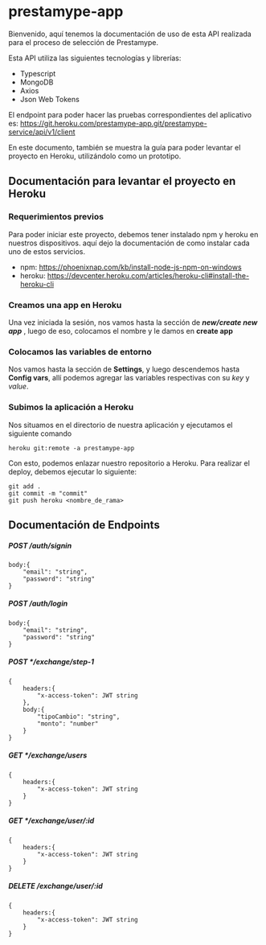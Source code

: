 # prestamype-app

Bienvenido, aquí tenemos la documentación de uso de esta API realizada para el proceso de selección de Prestamype.

Esta API utiliza las siguientes tecnologías y librerías:
- Typescript
- MongoDB
- Axios
- Json Web Tokens

El endpoint para poder hacer las pruebas correspondientes del aplicativo es:
https://git.heroku.com/prestamype-app.git/prestamype-service/api/v1/client

En este documento, también se muestra la guía para poder levantar el proyecto en Heroku, utilizándolo como un prototipo.

## Documentación para levantar el proyecto en Heroku
### Requerimientos previos
Para poder iniciar este proyecto, debemos tener instalado npm y heroku en nuestros dispositivos. aquí dejo la documentación de como instalar cada uno de estos servicios.

- npm: https://phoenixnap.com/kb/install-node-js-npm-on-windows
- heroku: https://devcenter.heroku.com/articles/heroku-cli#install-the-heroku-cli

### Creamos una app en Heroku 
Una vez iniciada la sesión, nos vamos hasta la sección de ***new/create new app*** , luego de eso, colocamos el nombre y le damos en **create app**

### Colocamos las variables de entorno
Nos vamos hasta la sección de **Settings**, y luego descendemos hasta **Config vars**,  allí podemos agregar las variables respectivas con su *key* y *value*.

### Subimos la aplicación a Heroku
Nos situamos en el directorio de nuestra aplicación y ejecutamos el siguiente comando

    heroku git:remote -a prestamype-app

Con esto, podemos enlazar nuestro repositorio a Heroku.
Para realizar el deploy, debemos ejecutar lo siguiente:

    git add .
    git commit -m "commit"
    git push heroku <nombre_de_rama>

## Documentación de Endpoints 
##### POST */auth/signin*

    body:{
	    "email": "string",
	    "password": "string"
    }

##### POST */auth/login*

    body:{
	    "email": "string",
	    "password": "string"
    }

##### POST */exchange/step-1

    {	
	    headers:{
		    "x-access-token": JWT string
	    },
		body:{
		    "tipoCambio": "string",
		    "monto": "number"
	    }    
    }
    

##### GET */exchange/users

    {	
	    headers:{
		    "x-access-token": JWT string
	    }
    }
    

##### GET */exchange/user/:id

    {	
	    headers:{
		    "x-access-token": JWT string
	    }
    }
    

##### DELETE */exchange/user/:id*

    {	
	    headers:{
		    "x-access-token": JWT string
	    }
    }
    
